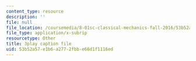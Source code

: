 ```yaml
---
content_type: resource
description: ''
file: null
file_location: /coursemedia/8-01sc-classical-mechanics-fall-2016/53b52a57e1b6a2772fbbe66d1f1116ed_ykwNGB9kuaA.srt
file_type: application/x-subrip
resourcetype: Other
title: 3play caption file
uid: 53b52a57-e1b6-a277-2fbb-e66d1f1116ed
---
```

